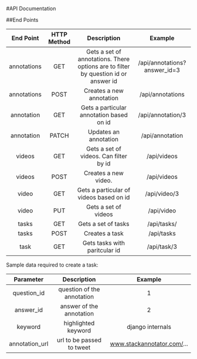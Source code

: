 #API Documentation

##End Points

| End Point     | HTTP Method       | Description | Example |
| :-------------: |:-------------:| :-------------:| :-------------:|
| annotations | GET | Gets a set of annotations. There options are to filter by question id or answer id | /api/annotations?answer_id=3|
| annotations | POST | Creates a new annotation | /api/annotations |
| annotation | GET | Gets a particular annotation based on id | /api/annotation/3 |
| annotation | PATCH | Updates an annotation | /api/annotation |
| videos | GET  | Gets a set of videos. Can filter by id | /api/videos |
| videos | POST  | Creates a new video. | /api/videos |
| video | GET  | Gets a particular of videos based on id  | /api/video/3 |
| video | PUT  | Gets a set of videos  | /api/video |
| tasks | GET  | Gets a set of tasks  | /api/tasks/ |
| tasks | POST  | Creates a task  | /api/tasks |
| task | GET  | Gets tasks with paritcular id  | /api/task/3 |

Sample data required to create a task:

| Parameter     | Description       | Example  |
| :-------------: |:-------------:| :-------------:|
| question_id     | question of the annotation | 1 |
| answer_id     | answer of the annotation      |   2 |
| keyword | highlighted keyword     |   django internals |
| annotation_url | url to be passed to tweet  | www.stackannotator.com/...  |
